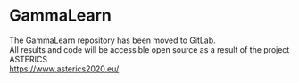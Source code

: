 # GammaLearn

The GammaLearn repository has been moved to GitLab.   
All results and code will be accessible open source as a result of the project ASTERICS    
https://www.asterics2020.eu/
